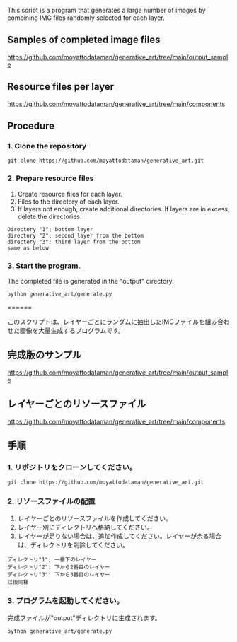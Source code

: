 This script is a program that generates a large number of images by combining IMG files randomly selected for each layer.


## Samples of completed image files
https://github.com/moyattodataman/generative_art/tree/main/output_sample

## Resource files per layer
https://github.com/moyattodataman/generative_art/tree/main/components

## Procedure

### 1. Clone the repository

```
git clone https://github.com/moyattodataman/generative_art.git
```

### 2. Prepare resource files

1. Create resource files for each layer.
2. Files to the directory of each layer.
3. If layers not enough, create additional directories. If layers are in excess, delete the directories.

```
Directory "1"; bottom layer
directory "2"; second layer from the bottom
directory "3": third layer from the bottom
same as below
```

### 3. Start the program.
The completed file is generated in the "output" directory.

```
python generative_art/generate.py
```



======

このスクリプトは、レイヤーごとにランダムに抽出したIMGファイルを組み合わせた画像を大量生成するプログラムです。

## 完成版のサンプル
https://github.com/moyattodataman/generative_art/tree/main/output_sample

## レイヤーごとのリソースファイル
https://github.com/moyattodataman/generative_art/tree/main/components

## 手順

### 1. リポジトリをクローンしてください。

```
git clone https://github.com/moyattodataman/generative_art.git
```

### 2. リソースファイルの配置

1. レイヤーごとのリソースファイルを作成してください。
2. レイヤー別にディレクトリへ格納してください。
3. レイヤーが足りない場合は、追加作成してください。レイヤーが余る場合は、ディレクトリを削除してください。

```
ディレクトリ"1"; 一番下のレイヤー
ディレクトリ"2": 下から2番目のレイヤー
ディレクトリ"3": 下から3番目のレイヤー
以後同様
```

### 3. プログラムを起動してください。
完成ファイルが"output"ディレクトリに生成されます。

```
python generative_art/generate.py
```
